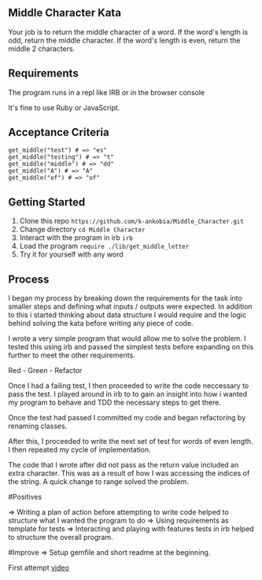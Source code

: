 Middle Character Kata
------------
Your job is to return the middle character of a word. If the word's length is odd, return the middle character. If the word's length is even, return the middle 2 characters.

Requirements
----------
The program runs in a repl like IRB or in the browser console

It's fine to use Ruby or JavaScript.

Acceptance Criteria
------------
`````
get_middle("test") # => "es"
get_middle("testing") # => "t"
get_middle("middle") # => "dd"
get_middle("A") # => "A"
get_middle("of") # => "of"

``````

## Getting Started

1. Clone this repo `https://github.com/k-ankobia/Middle_Character.git`
2. Change directory `cd Middle Character`
4. Interact with the program in irb `irb`
5. Load the program `require ./lib/get_middle_letter`
6. Try it for yourself with any word 

Process 
---------

I began my process by breaking down the requirements for the task into smaller steps and defining what inputs / outputs were expected. In addition to this i started thinking about data structure I would require and the logic behind solving the kata before writing any piece of code. 

I wrote a very simple program that would allow me to solve the problem. I tested this using irb and passed the simplest tests before expanding on this further to meet the other requirements. 

Red - Green - Refactor 

Once I had a failing test, I then proceeded to write the code neccessary to pass the test.
I played around in irb to to gain an insight into how i wanted my program to behave and TDD the necessary steps to get there. 

Once the test had passed I committed my code and began refactoring by renaming classes.  

After this, I proceeded to write the next set of test for words of even length. I then repeated my cycle of implementation.

The code that I wrote after did not pass as the return value included an extra character. This was as a result of how I was accessing the indices of the string. A quick change to range solved the problem. 

#Positives
 
 => Writing a plan of action before attempting to write code helped to structure what I wanted the program to do
 => Using requirements as template for tests
 => Interacting and playing with features tests in irb helped to structure the overall program. 

 #Improve 
 => Setup gemfile and short readme at the beginning. 


 First attempt 
 [video](http_link_to_video)





